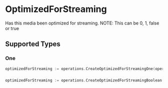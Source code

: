 # OptimizedForStreaming

Has this media been optimized for streaming. NOTE: This can be 0, 1, false or true


## Supported Types

### One

```go
optimizedForStreaming := operations.CreateOptimizedForStreamingOne(operations.One{/* values here */})
```

### 

```go
optimizedForStreaming := operations.CreateOptimizedForStreamingBoolean(bool{/* values here */})
```


